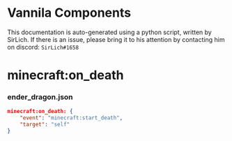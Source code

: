 # Vannila Components
This documentation is auto-generated using a python script, written by SirLich. If there is an issue, please bring it to his attention by contacting him on discord: `SirLich#1658`

# minecraft:on_death
### ender_dragon.json
```JSON
minecraft:on_death: {
    "event": "minecraft:start_death",
    "target": "self"
}
```

